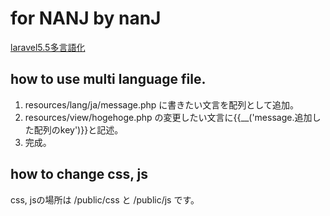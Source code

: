 # for NANJ by nanJ

[laravel5.5多言語化](https://readouble.com/laravel/5.5/ja/localization.html#retrieving-translation-strings)
## how to use multi language file.
1. resources/lang/ja/message.php に書きたい文言を配列として追加。
1. resources/view/hogehoge.php の変更したい文言に{{__('message.追加した配列のkey')}}と記述。
1. 完成。

## how to change css, js
css, jsの場所は /public/css と /public/js です。
